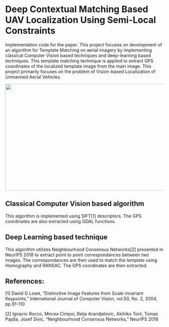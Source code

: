 # Deep Contextual Matching Based UAV Localization Using Semi-Local Constraints

Implementation code for the paper.
This project focuses on development of an algorithm for Template Matching on aerial imagery by implementing classical Computer Vision based techniques and deep-learning based techniques. This template matching technique is applied to extract GPS coordinates of the localized template image from the main image. 
This project primarily focuses on the problem of Vision-based Localization of Unmanned Aerial Vehicles.

<p align="center">
  <img width="600" height="338" src="https://github.com/m-hamza-mughal/Aerial-Template-Matching/blob/master/SIFT-based/output_compressed.gif">
</p>

## Classical Computer Vision based algorithm
This algorithm is implemented using SIFT[1] descriptors. 
The GPS coordinates are also extracted using GDAL functions. 

## Deep Learning based technique
This algorithm utilizes Neighbourhood Consensus Networks[2] presented in NeurIPS 2018 to extract point to point correspondances between two images. The correspondances are then used to match the template using Homography and RANSAC. The GPS coordinates are then extracted.

## References:
[1] David G Lowe, “Distinctive Image Features from Scale-Invariant Keypoints,” 
International Journal of Computer Vision, vol.50, No. 2,
2004, pp.91-110

[2] Ignacio Rocco, Mircea Cimpoi, Relja Arandjelovic, Akihiko Torii, Tomas Pajdla, Josef Sivic,
“Neighbourhood Consensus Networks,” NeurIPS 2018
